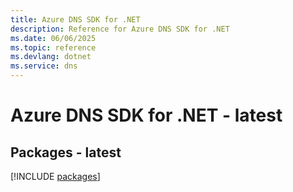 ```yaml
---
title: Azure DNS SDK for .NET
description: Reference for Azure DNS SDK for .NET
ms.date: 06/06/2025
ms.topic: reference
ms.devlang: dotnet
ms.service: dns
---
```

# Azure DNS SDK for .NET - latest
## Packages - latest
[!INCLUDE [packages](dns-index.md)]
